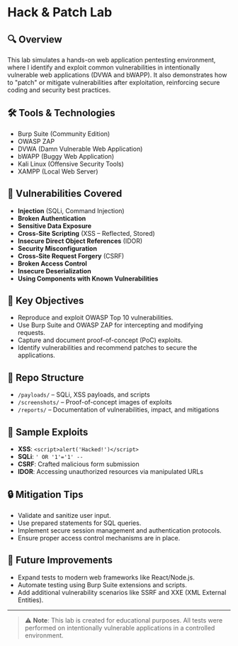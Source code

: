 # Hack & Patch Lab

## 🔍 Overview
This lab simulates a hands-on web application pentesting environment, where I identify and exploit common vulnerabilities in intentionally vulnerable web applications (DVWA and bWAPP). It also demonstrates how to "patch" or mitigate vulnerabilities after exploitation, reinforcing secure coding and security best practices.

## 🛠 Tools & Technologies
- Burp Suite (Community Edition)
- OWASP ZAP
- DVWA (Damn Vulnerable Web Application)
- bWAPP (Buggy Web Application)
- Kali Linux (Offensive Security Tools)
- XAMPP (Local Web Server)

## 🧪 Vulnerabilities Covered
- **Injection** (SQLi, Command Injection)
- **Broken Authentication**
- **Sensitive Data Exposure**
- **Cross-Site Scripting** (XSS – Reflected, Stored)
- **Insecure Direct Object References** (IDOR)
- **Security Misconfiguration**
- **Cross-Site Request Forgery** (CSRF)
- **Broken Access Control**
- **Insecure Deserialization**
- **Using Components with Known Vulnerabilities**

## 🧠 Key Objectives
- Reproduce and exploit OWASP Top 10 vulnerabilities.
- Use Burp Suite and OWASP ZAP for intercepting and modifying requests.
- Capture and document proof-of-concept (PoC) exploits.
- Identify vulnerabilities and recommend patches to secure the applications.



## 📁 Repo Structure
- `/payloads/` – SQLi, XSS payloads, and scripts
- `/screenshots/` – Proof-of-concept images of exploits
- `/reports/` – Documentation of vulnerabilities, impact, and mitigations

## 📝 Sample Exploits
- **XSS**: `<script>alert('Hacked!')</script>`
- **SQLi**: `' OR '1'='1' --`
- **CSRF**: Crafted malicious form submission
- **IDOR**: Accessing unauthorized resources via manipulated URLs

## 🔒 Mitigation Tips
- Validate and sanitize user input.
- Use prepared statements for SQL queries.
- Implement secure session management and authentication protocols.
- Ensure proper access control mechanisms are in place.

## 🚀 Future Improvements
- Expand tests to modern web frameworks like React/Node.js.
- Automate testing using Burp Suite extensions and scripts.
- Add additional vulnerability scenarios like SSRF and XXE (XML External Entities).

---

> ⚠️ **Note**: This lab is created for educational purposes. All tests were performed on intentionally vulnerable applications in a controlled environment.
